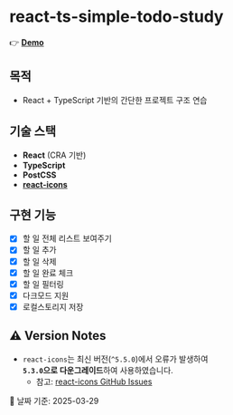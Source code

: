 # react-ts-simple-todo-study

👉 **[Demo](https://daewoongBang.github.io/react-ts-simple-todo-study)**

## 목적

- React + TypeScript 기반의 간단한 프로젝트 구조 연습

## 기술 스택

- **React** (CRA 기반)
- **TypeScript**
- **PostCSS**
- [**react-icons**](https://react-icons.github.io/react-icons/)

## 구현 기능

- [x] 할 일 전체 리스트 보여주기
- [x] 할 일 추가
- [x] 할 일 삭제
- [x] 할 일 완료 체크
- [x] 할 일 필터링
- [x] 다크모드 지원
- [x] 로컬스토리지 저장

## ⚠️ Version Notes

- `react-icons`는 최신 버전(`^5.5.0`)에서 오류가 발생하여  
  **`5.3.0`으로 다운그레이드**하여 사용하였습니다.
  - 참고: [react-icons GitHub Issues](https://github.com/react-icons/react-icons/issues/1029)

📌 날짜 기준: 2025-03-29
